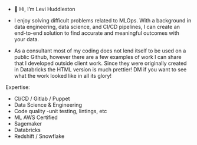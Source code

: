 - 👋 Hi, I’m Levi Huddleston
- I enjoy solving difficult problems related to MLOps. With a background in data engineering, data science, and CI/CD pipelines, I can create an end-to-end solution to find accurate and meaningful outcomes with your data.

- As a consultant most of my coding does not lend itself to be used on a public Github, however there are a few examples of work I can share that I developed outside client work. Since they were originally created in Databricks the HTML version is much prettier! DM if you want to see what the work looked like in all its glory!

Expertise:
- CI/CD / Gitlab / Puppet
- Data Science & Engineering
- Code quality -unit testing, lintings, etc
- ML AWS Certified
- Sagemaker
- Databricks
- Redshift / Snowflake

